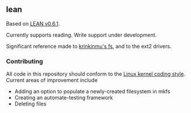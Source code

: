 ## lean

Based on [LEAN v0.6.1](http://freedos-32.sourceforge.net/lean/index.php). 

Currently supports reading. Write support under development.

Significant reference made to 
[krinkinmu's fs](https://github.com/krinkinmu/aufs), and to the ext2 drivers.

### Contributing

All code in this repository should conform to the
[Linux kernel coding style](https://git.kernel.org/pub/scm/linux/kernel/git/torvalds/linux.git/tree/Documentation/process/coding-style.rst).
Current areas of improvement include
* Adding an option to populate a newly-created filesystem in mkfs
* Creating an automate-testing framework
* Deleting files
